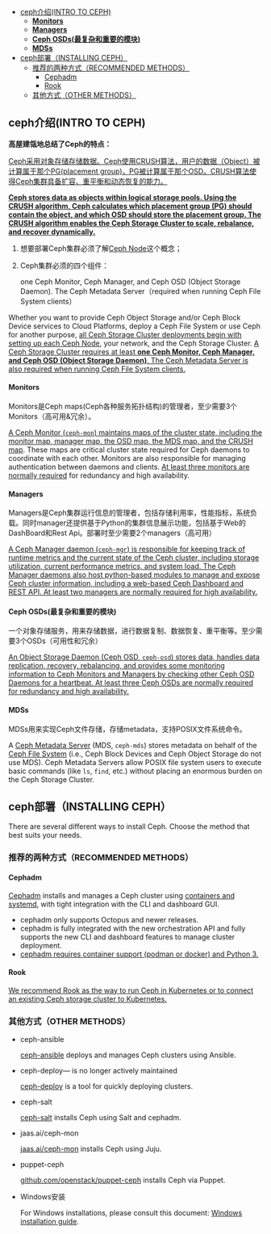 
<!-- TOC -->

- [ceph介绍(INTRO TO CEPH)](#ceph介绍intro-to-ceph)
    - [**Monitors**](#monitors)
    - [**Managers**](#managers)
    - [**Ceph OSDs(最复杂和重要的模块)**](#ceph-osds最复杂和重要的模块)
    - [**MDSs**](#mdss)
- [ceph部署（INSTALLING CEPH）](#ceph部署installing-ceph)
  - [推荐的两种方式（RECOMMENDED METHODS）](#推荐的两种方式recommended-methods)
    - [Cephadm](#cephadm)
    - [Rook](#rook)
  - [其他方式（OTHER METHODS）](#其他方式other-methods)

<!-- /TOC -->


## ceph介绍(INTRO TO CEPH)

**高屋建瓴地总结了Ceph的特点：**

<u>Ceph采用对象存储存储数据。Ceph使用CRUSH算法，用户的数据（Object）被计算属于那个PG(placement group)，PG被计算属于那个OSD。CRUSH算法使得Ceph集群具备扩容、重平衡和动态恢复的能力。</u>

<u>**Ceph stores data as objects within logical storage pools. Using the [CRUSH](https://docs.ceph.com/en/quincy/glossary/#term-CRUSH) algorithm, Ceph calculates which placement group (PG) should contain the object, and which OSD should store the placement group. The CRUSH algorithm enables the Ceph Storage Cluster to scale, rebalance, and recover dynamically.**</u>



1. 想要部署Ceph集群必须了解[Ceph Node](https://docs.ceph.com/en/quincy/glossary/#term-Ceph-Node)这个概念；

2. Ceph集群必须的四个组件：

   one Ceph Monitor, Ceph Manager, and Ceph OSD (Object Storage Daemon). The Ceph Metadata Server（required when running Ceph File System clients）

Whether you want to provide Ceph Object Storage and/or Ceph Block Device services to Cloud Platforms, deploy a Ceph File System or use Ceph for another purpose, <u>all Ceph Storage Cluster  deployments begin with setting up each [Ceph Node](https://docs.ceph.com/en/quincy/glossary/#term-Ceph-Node)</u>, your network, and the Ceph Storage Cluster. <u>A Ceph Storage Cluster requires at least **one Ceph Monitor, Ceph Manager, and Ceph OSD (Object Storage Daemon)**. The Ceph Metadata Server is also required when running Ceph File System clients.</u>



#### **Monitors**

Monitors是Ceph maps(Ceph各种服务拓扑结构)的管理者，至少需要3个Monitors（高可用&冗余）。

<u>A [Ceph Monitor](https://docs.ceph.com/en/quincy/glossary/#term-Ceph-Monitor) (`ceph-mon`) maintains maps of the cluster state, including the monitor map, manager map, the OSD map, the MDS map, and the CRUSH map</u>.  These maps are critical cluster state required for Ceph daemons to coordinate with each other. Monitors are also responsible for managing authentication between daemons and clients. <u>At least three monitors are normally required</u> for redundancy and high availability.



#### **Managers**

Managers是Ceph集群运行信息的管理者，包括存储利用率，性能指标，系统负载。同时manager还提供基于Python的集群信息展示功能，包括基于Web的DashBoard和Rest Api。部署时至少需要2个managers（高可用）

<u>A [Ceph Manager](https://docs.ceph.com/en/quincy/glossary/#term-Ceph-Manager) daemon (`ceph-mgr`) is responsible for keeping track of runtime metrics and the current state of the Ceph cluster, including storage utilization, current performance metrics, and system load. The Ceph Manager daemons also host python-based modules to manage and expose Ceph cluster information, including a web-based [Ceph Dashboard](https://docs.ceph.com/en/quincy/mgr/dashboard/#mgr-dashboard) and [REST API](https://docs.ceph.com/en/quincy/mgr/restful). At least two managers are normally required for high availability.</u>



#### **Ceph OSDs(最复杂和重要的模块)**

一个对象存储服务，用来存储数据，进行数据复制、数据恢复、重平衡等。至少需要3个OSDs（可用性和冗余）

<u>An Object Storage Daemon ([Ceph OSD](https://docs.ceph.com/en/quincy/glossary/#term-Ceph-OSD), `ceph-osd`) stores data, handles data replication, recovery, rebalancing, and provides some monitoring information to Ceph Monitors and Managers by checking other Ceph OSD Daemons for a heartbeat. At least three Ceph OSDs are normally required for redundancy and high availability.</u>



#### **MDSs**

MDSs用来实现Ceph文件存储，存储metadata，支持POSIX文件系统命令。

A [Ceph Metadata Server](https://docs.ceph.com/en/quincy/glossary/#term-Ceph-Metadata-Server) (MDS, `ceph-mds`) stores metadata on behalf of the [Ceph File System](https://docs.ceph.com/en/quincy/glossary/#term-Ceph-File-System) (i.e., Ceph Block Devices and Ceph Object Storage do not use MDS). Ceph Metadata Servers allow POSIX file system users to execute basic commands (like `ls`, `find`, etc.) without placing an enormous burden on the Ceph Storage Cluster.





## ceph部署（INSTALLING CEPH）

There are several different ways to install Ceph. Choose the method that best suits your needs.

### 推荐的两种方式（RECOMMENDED METHODS）

#### Cephadm

[Cephadm](https://docs.ceph.com/en/quincy/cephadm/#cephadm) installs and manages a Ceph cluster using <u>containers and systemd</u>, with tight integration with the CLI and dashboard GUI.

- cephadm only supports Octopus and newer releases.
- cephadm is fully integrated with the new orchestration API and fully supports the new CLI and dashboard features to manage cluster deployment.
- <u>cephadm requires container support (podman or docker) and Python 3.</u>

#### Rook

<u>We recommend Rook as the way to run Ceph in Kubernetes or to connect an existing Ceph storage cluster to Kubernetes.</u>



### 其他方式（OTHER METHODS）

* ceph-ansible

  [ceph-ansible](https://docs.ceph.com/ceph-ansible/) deploys and manages Ceph clusters using Ansible.

* ceph-deploy— is no longer actively maintained

  [ceph-deploy](https://docs.ceph.com/projects/ceph-deploy/en/latest/) is a tool for quickly deploying clusters.

* ceph-salt

  [ceph-salt](https://github.com/ceph/ceph-salt) installs Ceph using Salt and cephadm.

* jaas.ai/ceph-mon

  [jaas.ai/ceph-mon](https://jaas.ai/ceph-mon) installs Ceph using Juju.

* puppet-ceph

  [github.com/openstack/puppet-ceph](https://github.com/openstack/puppet-ceph) installs Ceph via Puppet.

* Windows安装

  For Windows installations, please consult this document: [Windows installation guide](https://docs.ceph.com/en/quincy/install/windows-install).